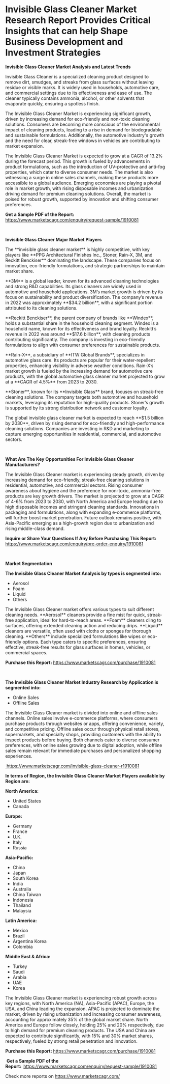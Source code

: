 <p><h1>Invisible Glass Cleaner Market Research Report Provides Critical Insights that can help Shape Business Development and Investment Strategies</h1></p><p><strong>Invisible Glass Cleaner Market Analysis and Latest Trends</strong></p>
<p><p>Invisible Glass Cleaner is a specialized cleaning product designed to remove dirt, smudges, and streaks from glass surfaces without leaving residue or visible marks. It is widely used in households, automotive care, and commercial settings due to its effectiveness and ease of use. The cleaner typically contains ammonia, alcohol, or other solvents that evaporate quickly, ensuring a spotless finish.</p><p>The Invisible Glass Cleaner Market is experiencing significant growth, driven by increasing demand for eco-friendly and non-toxic cleaning solutions. Consumers are becoming more conscious of the environmental impact of cleaning products, leading to a rise in demand for biodegradable and sustainable formulations. Additionally, the automotive industry's growth and the need for clear, streak-free windows in vehicles are contributing to market expansion.</p><p>The Invisible Glass Cleaner Market is expected to grow at a CAGR of 13.2% during the forecast period. This growth is fueled by advancements in product formulations, such as the introduction of UV-protective and anti-fog properties, which cater to diverse consumer needs. The market is also witnessing a surge in online sales channels, making these products more accessible to a global audience. Emerging economies are playing a pivotal role in market growth, with rising disposable incomes and urbanization driving demand for premium cleaning solutions. Overall, the market is poised for robust growth, supported by innovation and shifting consumer preferences.</p></p>
<p><strong>Get a Sample PDF of the Report:&nbsp;</strong> <a href="https://www.marketscagr.com/enquiry/request-sample/1910081?utm_campaign=2008&utm_medium=2&utm_source=Github&utm_content=ia&utm_term=29012025&utm_id=invisible-glass-cleaner">https://www.marketscagr.com/enquiry/request-sample/1910081</a></p>
<p>&nbsp;</p>
<p><strong>Invisible Glass Cleaner Major Market Players</strong></p>
<p><p>The **invisible glass cleaner market** is highly competitive, with key players like **PPG Architectural Finishes Inc., Stoner, Rain-X, 3M, and Reckitt Benckiser** dominating the landscape. These companies focus on innovation, eco-friendly formulations, and strategic partnerships to maintain market share.</p><p>**3M** is a global leader, known for its advanced cleaning technologies and strong R&D capabilities. Its glass cleaners are widely used in automotive and household applications. 3M’s market growth is driven by its focus on sustainability and product diversification. The company’s revenue in 2022 was approximately **$34.2 billion**, with a significant portion attributed to its cleaning solutions.</p><p>**Reckitt Benckiser**, the parent company of brands like **Windex**, holds a substantial share in the household cleaning segment. Windex is a household name, known for its effectiveness and brand loyalty. Reckitt’s revenue in 2022 was around **$17.6 billion**, with cleaning products contributing significantly. The company is investing in eco-friendly formulations to align with consumer preferences for sustainable products.</p><p>**Rain-X**, a subsidiary of **ITW Global Brands**, specializes in automotive glass care. Its products are popular for their water-repellent properties, enhancing visibility in adverse weather conditions. Rain-X’s market growth is fueled by the increasing demand for automotive care products, with the global automotive glass cleaner market projected to grow at a **CAGR of 4.5%** from 2023 to 2030.</p><p>**Stoner**, known for its **Invisible Glass** brand, focuses on streak-free cleaning solutions. The company targets both automotive and household markets, leveraging its reputation for high-quality products. Stoner’s growth is supported by its strong distribution network and customer loyalty.</p><p>The global invisible glass cleaner market is expected to reach **$1.5 billion by 2030**, driven by rising demand for eco-friendly and high-performance cleaning solutions. Companies are investing in R&D and marketing to capture emerging opportunities in residential, commercial, and automotive sectors.</p></p>
<p>&nbsp;</p>
<p><strong>What Are The Key Opportunities For Invisible Glass Cleaner Manufacturers?</strong></p>
<p><p>The Invisible Glass Cleaner market is experiencing steady growth, driven by increasing demand for eco-friendly, streak-free cleaning solutions in residential, automotive, and commercial sectors. Rising consumer awareness about hygiene and the preference for non-toxic, ammonia-free products are key growth drivers. The market is projected to grow at a CAGR of 4-6% from 2023 to 2030, with North America and Europe leading due to high disposable incomes and stringent cleaning standards. Innovations in packaging and formulations, along with expanding e-commerce platforms, will further boost market penetration. Future outlook remains positive, with Asia-Pacific emerging as a high-growth region due to urbanization and rising middle-class demand.</p></p>
<p><strong>Inquire or Share Your Questions If Any Before Purchasing This Report:</strong> <a href="https://www.marketscagr.com/enquiry/pre-order-enquiry/1910081?utm_campaign=2008&utm_medium=2&utm_source=Github&utm_content=ia&utm_term=29012025&utm_id=invisible-glass-cleaner">https://www.marketscagr.com/enquiry/pre-order-enquiry/1910081</a></p>
<p>&nbsp;</p>
<p><strong>Market Segmentation</strong></p>
<p><strong>The Invisible Glass Cleaner Market Analysis by types is segmented into:</strong></p>
<p><ul><li>Aerosol</li><li>Foam</li><li>Liquid</li><li>Others</li></ul></p>
<p><p>The Invisible Glass Cleaner market offers various types to suit different cleaning needs. **Aerosol** cleaners provide a fine mist for quick, streak-free application, ideal for hard-to-reach areas. **Foam** cleaners cling to surfaces, offering extended cleaning action and reducing drips. **Liquid** cleaners are versatile, often used with cloths or sponges for thorough cleaning. **Others** include specialized formulations like wipes or eco-friendly options. Each type caters to specific preferences, ensuring effective, streak-free results for glass surfaces in homes, vehicles, or commercial spaces.</p></p>
<p><strong>Purchase this Report:&nbsp;</strong><a href="https://www.marketscagr.com/purchase/1910081?utm_campaign=2008&utm_medium=2&utm_source=Github&utm_content=ia&utm_term=29012025&utm_id=invisible-glass-cleaner">https://www.marketscagr.com/purchase/1910081</a></p>
<p>&nbsp;</p>
<p><strong>The Invisible Glass Cleaner Market Industry Research by Application is segmented into:</strong></p>
<p><ul><li>Online Sales</li><li>Offline Sales</li></ul></p>
<p><p>The Invisible Glass Cleaner market is divided into online and offline sales channels. Online sales involve e-commerce platforms, where consumers purchase products through websites or apps, offering convenience, variety, and competitive pricing. Offline sales occur through physical retail stores, supermarkets, and specialty shops, providing customers with the ability to inspect products before buying. Both channels cater to diverse consumer preferences, with online sales growing due to digital adoption, while offline sales remain relevant for immediate purchases and personalized shopping experiences.</p></p>
<p><a href="https://www.marketscagr.com/invisible-glass-cleaner-r1910081?utm_campaign=2008&utm_medium=2&utm_source=Github&utm_content=ia&utm_term=29012025&utm_id=invisible-glass-cleaner">&nbsp;https://www.marketscagr.com/invisible-glass-cleaner-r1910081</a></p>
<p><strong>In terms of Region, the Invisible Glass Cleaner Market Players available by Region are:</strong></p>
<p>
    <p> <strong> North America: </strong>
        <ul>
            <li>United States</li>
            <li>Canada</li>
        </ul>
        </p> 
    <p> <strong> Europe: </strong>
        <ul>
            <li>Germany</li>
            <li>France</li>
            <li>U.K.</li>
            <li>Italy</li>
            <li>Russia</li>
        </ul>
        </p> 
    <p> <strong> Asia-Pacific: </strong>
        <ul>
            <li>China</li>
            <li>Japan</li>
            <li>South Korea</li>
            <li>India</li>
            <li>Australia</li>
            <li>China Taiwan</li>
            <li>Indonesia</li>
            <li>Thailand</li>
            <li>Malaysia</li>
        </ul>
        </p> 
    <p> <strong> Latin America: </strong>
        <ul>
            <li>Mexico</li>
            <li>Brazil</li>
            <li>Argentina Korea</li>
            <li>Colombia</li>
        </ul>
        </p> 
    <p> <strong> Middle East & Africa: </strong>
        <ul>
            <li>Turkey</li>
            <li>Saudi</li>
            <li>Arabia</li>
            <li>UAE</li>
            <li>Korea</li>
        </ul>
    </p>
    </p>
<p><p>The Invisible Glass Cleaner market is experiencing robust growth across key regions, with North America (NA), Asia-Pacific (APAC), Europe, the USA, and China leading the expansion. APAC is projected to dominate the market, driven by rising urbanization and increasing consumer awareness, accounting for approximately 35% of the global market share. North America and Europe follow closely, holding 25% and 20% respectively, due to high demand for premium cleaning products. The USA and China are expected to contribute significantly, with 15% and 30% market shares, respectively, fueled by strong retail penetration and innovation.</p></p>
<p><strong>Purchase this Report: </strong><a href="https://www.marketscagr.com/purchase/1910081?utm_campaign=2008&utm_medium=2&utm_source=Github&utm_content=ia&utm_term=29012025&utm_id=invisible-glass-cleaner">https://www.marketscagr.com/purchase/1910081</a></p>
<p>&nbsp;<strong>Get a Sample PDF of the Report:&nbsp;&nbsp;</strong><a href="https://www.marketscagr.com/enquiry/request-sample/1910081?utm_campaign=2008&utm_medium=2&utm_source=Github&utm_content=ia&utm_term=29012025&utm_id=invisible-glass-cleaner">https://www.marketscagr.com/enquiry/request-sample/1910081</a></p>
<p><strong></strong></p>
<p>Check more reports on <a href="https://www.marketscagr.com/?utm_campaign=2008&utm_medium=2&utm_source=Github&utm_content=ia&utm_term=29012025&utm_id=invisible-glass-cleaner">https://www.marketscagr.com/</a></p>